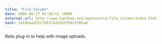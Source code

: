 ```yaml
---
title: "File Column"
date: 2006-06-27 02:58:51 +0000
external-url: http://www.kanthak.net/opensource/file_column/index.html
hash: 2a59baad2517563742d2837b923f85a0
---
```


Rails plug-in to help with image uploads.
